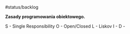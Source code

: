 #status/backlog 

**Zasady programowania obiektowego.**

S - Single Responsibility 
O - Open/Closed
L - Liskov
I - 
D - 